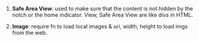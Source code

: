 1. **Safe Area View**: used to make sure that the content is not hidden by the notch or the home indicator. View, Safe Area View are like divs in HTML.

2. **Image**: require fn to load local images & uri, width, height to load imgs from the web.
